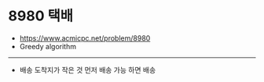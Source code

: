 # 8980 택배

- https://www.acmicpc.net/problem/8980
- Greedy algorithm
---
- 배송 도착지가 작은 것 먼저 배송 가능 하면 배송
